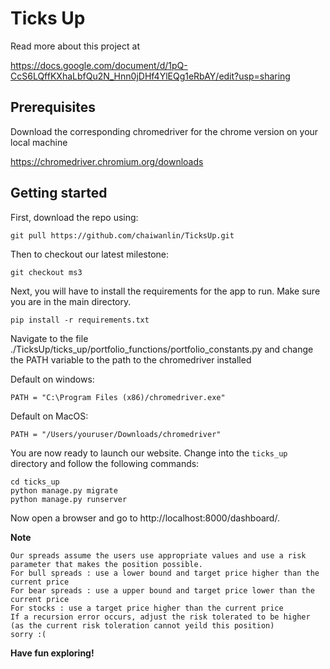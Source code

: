 # Ticks Up
Read more about this project at

https://docs.google.com/document/d/1pQ-CcS6LQffKXhaLbfQu2N_Hnn0jDHf4YlEQg1eRbAY/edit?usp=sharing

## Prerequisites
Download the corresponding chromedriver for the chrome version on your local machine

https://chromedriver.chromium.org/downloads

## Getting started
First, download the repo using:
````
git pull https://github.com/chaiwanlin/TicksUp.git
````
Then to checkout our latest milestone:
````
git checkout ms3
````
Next, you will have to install the requirements for the app to run.
Make sure you are in the main directory.
````
pip install -r requirements.txt
````
Navigate to the file ./TicksUp/ticks_up/portfolio_functions/portfolio_constants.py and change the PATH variable to
the path to the chromedriver installed

Default on windows:
````
PATH = "C:\Program Files (x86)/chromedriver.exe"
````
Default on MacOS:
````
PATH = "/Users/youruser/Downloads/chromedriver"
````
You are now ready to launch our website.
Change into the `ticks_up` directory and follow the following commands:
````
cd ticks_up
python manage.py migrate
python manage.py runserver
````
Now open a browser and go to http://localhost:8000/dashboard/.

**Note**
````
Our spreads assume the users use appropriate values and use a risk parameter that makes the position possible.
For bull spreads : use a lower bound and target price higher than the current price
For bear spreads : use a upper bound and target price lower than the current price
For stocks : use a target price higher than the current price
If a recursion error occurs, adjust the risk tolerated to be higher (as the current risk toleration cannot yeild this position)
sorry :(
````

**Have fun exploring!**
